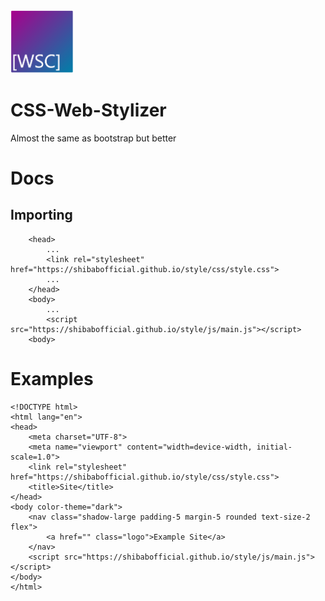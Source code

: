<img src="WSC.png" width=20% height=20%>

# CSS-Web-Stylizer
Almost the same as bootstrap but better

# Docs
## Importing
```Linking
    <head>
        ...
        <link rel="stylesheet" href="https://shibabofficial.github.io/style/css/style.css">
        ...
    </head>
    <body>
        ...
        <script src="https://shibabofficial.github.io/style/js/main.js"></script>
    <body>
```

# Examples
```Example with navbar
<!DOCTYPE html>
<html lang="en">
<head>
    <meta charset="UTF-8">
    <meta name="viewport" content="width=device-width, initial-scale=1.0">
    <link rel="stylesheet" href="https://shibabofficial.github.io/style/css/style.css">
    <title>Site</title>
</head>
<body color-theme="dark">
    <nav class="shadow-large padding-5 margin-5 rounded text-size-2 flex">
        <a href="" class="logo">Example Site</a>
    </nav>
    <script src="https://shibabofficial.github.io/style/js/main.js"></script>
</body>
</html>
```
